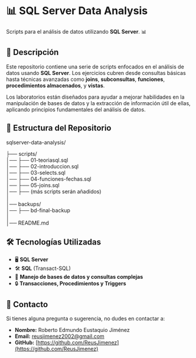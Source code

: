 # 📊 **SQL Server Data Analysis**  

Scripts para el análisis de datos utilizando **SQL Server**. 📊  

## 📝 **Descripción**  

Este repositorio contiene una serie de scripts enfocados en el análisis de datos usando **SQL Server**. Los ejercicios cubren desde consultas básicas hasta técnicas avanzadas como **joins**, **subconsultas**, **funciones**, **procedimientos almacenados**, y **vistas**. 

Los laboratorios están diseñados para ayudar a mejorar habilidades en la manipulación de bases de datos y la extracción de información útil de ellas, aplicando principios fundamentales del análisis de datos.

## 📁 Estructura del Repositorio  

sqlserver-data-analysis/  

├── scripts/  
│── ├── 01-teoriasql.sql  
│── ├── 02-introduccion.sql  
│── ├── 03-selects.sql  
│── ├── 04-funciones-fechas.sql  
│── ├── 05-joins.sql  
│── ├── (más scripts serán añadidos)  
│  
│── backups/  
│── ├── bd-final-backup  
│  
│── README.md  

## 🛠 **Tecnologías Utilizadas**  

- 🖥️ **SQL Server**  
- 🛠️ **SQL** (Transact-SQL)  
- 💾 **Manejo de bases de datos y consultas complejas**  
- 🔒 **Transacciones, Procedimientos y Triggers**  

## 📩 **Contacto**  

Si tienes alguna pregunta o sugerencia, no dudes en contactar a:

- **Nombre:** Roberto Edmundo Eustaquio Jiménez  
- **Email:** [reusjimenez2002@gmail.com](mailto:reusjimenez2002@gmail.com)  
- **GitHub:** [https://github.com/ReusJimenez](https://github.com/ReusJimenez)  
